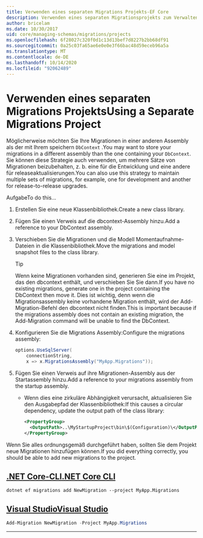 ```yaml
---
title: Verwenden eines separaten Migrations Projekts-EF Core
description: Verwenden eines separaten Migrationsprojekts zum Verwalten von Datenbankschemas mit Entity Framework Core
author: bricelam
ms.date: 10/30/2017
uid: core/managing-schemas/migrations/projects
ms.openlocfilehash: 6f28027c320f0d1c13d13bef7d8227b2bb68df91
ms.sourcegitcommit: 0a25c03fa65ae6e0e0e3f66bac48d59eceb96a5a
ms.translationtype: MT
ms.contentlocale: de-DE
ms.lasthandoff: 10/14/2020
ms.locfileid: "92062489"
---
```

# <a name="using-a-separate-migrations-project"></a><span data-ttu-id="3fa26-103">Verwenden eines separaten Migrations Projekts</span><span class="sxs-lookup"><span data-stu-id="3fa26-103">Using a Separate Migrations Project</span></span>

<span data-ttu-id="3fa26-104">Möglicherweise möchten Sie Ihre Migrationen in einer anderen Assembly als der mit Ihrem speichern `DbContext` .</span><span class="sxs-lookup"><span data-stu-id="3fa26-104">You may want to store your migrations in a different assembly than the one containing your `DbContext`.</span></span> <span data-ttu-id="3fa26-105">Sie können diese Strategie auch verwenden, um mehrere Sätze von Migrationen beizubehalten, z. b. eine für die Entwicklung und eine andere für releaseaktualisierungen.</span><span class="sxs-lookup"><span data-stu-id="3fa26-105">You can also use this strategy to maintain multiple sets of migrations, for example, one for development and another for release-to-release upgrades.</span></span>

<span data-ttu-id="3fa26-106">Aufgabe</span><span class="sxs-lookup"><span data-stu-id="3fa26-106">To do this...</span></span>

1. <span data-ttu-id="3fa26-107">Erstellen Sie eine neue Klassenbibliothek.</span><span class="sxs-lookup"><span data-stu-id="3fa26-107">Create a new class library.</span></span>

2. <span data-ttu-id="3fa26-108">Fügen Sie einen Verweis auf die dbcontext-Assembly hinzu.</span><span class="sxs-lookup"><span data-stu-id="3fa26-108">Add a reference to your DbContext assembly.</span></span>

3. <span data-ttu-id="3fa26-109">Verschieben Sie die Migrationen und die Modell Momentaufnahme-Dateien in die Klassenbibliothek.</span><span class="sxs-lookup"><span data-stu-id="3fa26-109">Move the migrations and model snapshot files to the class library.</span></span>
   > [!TIP]
   > <span data-ttu-id="3fa26-110">Wenn keine Migrationen vorhanden sind, generieren Sie eine im Projekt, das den dbcontext enthält, und verschieben Sie Sie dann.</span><span class="sxs-lookup"><span data-stu-id="3fa26-110">If you have no existing migrations, generate one in the project containing the DbContext then move it.</span></span>
   > <span data-ttu-id="3fa26-111">Dies ist wichtig, denn wenn die Migrationsassembly keine vorhandene Migration enthält, wird der Add-Migration-Befehl den dbcontext nicht finden.</span><span class="sxs-lookup"><span data-stu-id="3fa26-111">This is important because if the migrations assembly does not contain an existing migration, the Add-Migration command will be unable to find the DbContext.</span></span>

4. <span data-ttu-id="3fa26-112">Konfigurieren Sie die Migrations Assembly:</span><span class="sxs-lookup"><span data-stu-id="3fa26-112">Configure the migrations assembly:</span></span>

   ```csharp
   options.UseSqlServer(
       connectionString,
       x => x.MigrationsAssembly("MyApp.Migrations"));
   ```

5. <span data-ttu-id="3fa26-113">Fügen Sie einen Verweis auf ihre Migrationen-Assembly aus der Startassembly hinzu.</span><span class="sxs-lookup"><span data-stu-id="3fa26-113">Add a reference to your migrations assembly from the startup assembly.</span></span>
   * <span data-ttu-id="3fa26-114">Wenn dies eine zirkuläre Abhängigkeit verursacht, aktualisieren Sie den Ausgabepfad der Klassenbibliothek:</span><span class="sxs-lookup"><span data-stu-id="3fa26-114">If this causes a circular dependency, update the output path of the class library:</span></span>

     ```xml
     <PropertyGroup>
       <OutputPath>..\MyStartupProject\bin\$(Configuration)\</OutputPath>
     </PropertyGroup>
     ```

<span data-ttu-id="3fa26-115">Wenn Sie alles ordnungsgemäß durchgeführt haben, sollten Sie dem Projekt neue Migrationen hinzufügen können.</span><span class="sxs-lookup"><span data-stu-id="3fa26-115">If you did everything correctly, you should be able to add new migrations to the project.</span></span>

## <a name="net-core-cli"></a>[<span data-ttu-id="3fa26-116">.NET Core-CLI</span><span class="sxs-lookup"><span data-stu-id="3fa26-116">.NET Core CLI</span></span>](#tab/dotnet-core-cli)

```dotnetcli
dotnet ef migrations add NewMigration --project MyApp.Migrations
```

## <a name="visual-studio"></a>[<span data-ttu-id="3fa26-117">Visual Studio</span><span class="sxs-lookup"><span data-stu-id="3fa26-117">Visual Studio</span></span>](#tab/vs)

```powershell
Add-Migration NewMigration -Project MyApp.Migrations
```

***

